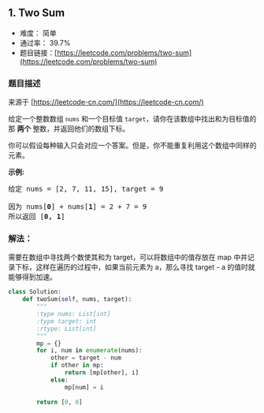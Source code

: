 ## 1. Two Sum

- 难度： 简单
- 通过率： 39.7%
- 题目链接：[https://leetcode.com/problems/two-sum](https://leetcode.com/problems/two-sum)


### 题目描述

来源于 [https://leetcode-cn.com/](https://leetcode-cn.com/)

<p>给定一个整数数组 <code>nums</code>&nbsp;和一个目标值 <code>target</code>，请你在该数组中找出和为目标值的那&nbsp;<strong>两个</strong>&nbsp;整数，并返回他们的数组下标。</p>

<p>你可以假设每种输入只会对应一个答案。但是，你不能重复利用这个数组中同样的元素。</p>

<p><strong>示例:</strong></p>

<pre>给定 nums = [2, 7, 11, 15], target = 9

因为 nums[<strong>0</strong>] + nums[<strong>1</strong>] = 2 + 7 = 9
所以返回 [<strong>0, 1</strong>]
</pre>

### 解法：

需要在数组中寻找两个数使其和为 target，可以将数组中的值存放在 map 中并记录下标，这样在遍历的过程中，如果当前元素为 a，那么寻找 target - a 的值时就能够得到加速。


```python
class Solution:
    def twoSum(self, nums, target):
        """
        :type nums: List[int]
        :type target: int
        :rtype: List[int]
        """
        mp = {}
        for i, num in enumerate(nums):
            other = target - num
            if other in mp:
                return [mp[other], i]
            else:
                mp[num] = i
                
        return [0, 0]
```